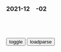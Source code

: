 ### 2021-12　-02

```note
```

<table id="tbc" style="white-space:pre-wrap">
</table>
<button onclick="toggleb()">toggle</button>
<button onclick="loadparse()">loadparse</button>
<br>
<!-- 🌸<br>🍅-　-🍑<hr>🍀 -->
<pre>
<textarea rows="30" cols="100" style="display: none" id="tar">

<font size="2"><b>
纪晓岚：皇上路边摊打瞌睡，恰好撞见外地总兵私自进京，有好戏了,影视,宫廷片,好看视频</b></font><br>
https://haokan.baidu.com/v?vid=7157533339693629630&sfrom=baidu-feed

我现在看到钱，就像看到砍头的刀子一样。

也不多这一把刀子，爷我还就留下了，反正早晚我得让乱刀砍死。

<font size="1" style="color:#DCDCDC"><b>2021/12/3 下午2:40:45</b></font><br>

<font size="2"><b>
一九四二：这电影真敢拍，g场里的水太深，把持不住啊,影视,战争片,好看视频</b></font><br>
https://haokan.baidu.com/v?vid=7821514603435172442&sfrom=baidu-feed

z席，如果我们要卸甲归田，那说不定现在真成了灾m了。

<font size="1" style="color:#DCDCDC"><b>2021/12/3 下午2:26:05</b></font><br>

<font size="2"><b>
炼金术：将军忍得好辛苦，一刀就砍了雷文，这个姿势简直太帅了,动漫,日本动漫,好看视频</b></font><br>
https://haokan.baidu.com/v?vid=5705391412411988282&sfrom=baidu-feed

弱者成为gj的基石，强者在上面尽享繁荣。a龖龖龖

听说从建g就开始了，如今在我这代即将完成。

衰老还真是可怕呢。
想当年你曾是个忠心为g，年轻气盛的j人。a龖龖囗

我不用什么新的交椅，只须你挪开坐烂的屁股，把椅子让出来便是。老不死的。a龖龖龖

长生不老，就在眼前啊。a龖囗囗

<font size="1" style="color:#DCDCDC"><b>2021/12/3 下午2:11:25</b></font><br>

<font size="2"><b>
男子为好拔鹅毛给鹅灌白酒，结果鹅喝多了，随后一幕引人爆笑,社会,奇闻轶事,好看视频</b></font><br>
https://haokan.baidu.com/v?vid=11644795202704090214&sfrom=baidu-feed

<font size="1" style="color:#DCDCDC"><b>2021/12/3 下午2:07:10</b></font><br>

<font size="2"><b>
下次来姨妈的时候，假如老公让你喝白开水，你就把这个视频发给他,三农,农民生活,好看视频</b></font><br>
https://haokan.baidu.com/v?vid=10941827794136140026&sfrom=baidu-feed

https://f7.baidu.com/it/u=3756454389,3706035663&fm=222&app=108&f=JPEG@s_0,w_660,h_370,q_80&.jpg
https://f7.baidu.com/it/u=1201880601,4062726405&fm=222&app=108&f=JPEG@s_0,w_660,h_370,q_80&.jpg

<font size="1" style="color:#DCDCDC"><b>2021/12/3 下午1:44:26</b></font><br>

<font size="2"><b>
张召z又说中了？几乎掏空g库造2艘6.5万吨航母，如今沦为累赘</b></font><br>
https://baijiahao.baidu.com/s?id=1711741423734045278&wfr=spider&for=pc

<font size="1" style="color:#DCDCDC"><b>2021/12/3 下午1:35:26</b></font><br>

<font size="2"><b>
倾家荡产造出两艘航母，如今停在港口沦为累赘</b></font><br>
https://baijiahao.baidu.com/s?id=1712237564303420814&wfr=spider&for=pc

很多gj都想效仿美国的航母之路，渴望自己gj也能造出很多航母，成为世界上首屈一指的海军强g。
要想自己研制出航母，付出的代价是巨大的。航母
人称“海上吞金兽”。
这就是个烧钱的机器。

<font size="1" style="color:#DCDCDC"><b>2021/12/3 下午1:34:19</b></font><br>

<font size="2"><b>
自然界有哪些动物喜欢闪闪发光的东西？ - 知乎</b></font><br>
https://www.zhihu.com/question/267649814/answer/330042030

https://pic2.zhimg.com/v2-a482a53e593cdc2d14a1ff337b7ebd7c_r.jpg
https://files.slack.com/files-pri/TTRNZSUNM-F02Q3B7TJTA/haokan_player_00_05.png

<font size="1" style="color:#DCDCDC"><b>2021/12/3 下午1:30:12</b></font><br>

<font size="2"><b>
那年那兔：靠山山倒，靠人人走，还是要靠自己呀！,动漫,g产动漫,好看视频</b></font><br>
https://haokan.baidu.com/v?vid=14001186014730873406&sfrom=baidu-feed

亲们，等我，我会回来的。

<font size="1" style="color:#DCDCDC"><b>2021/12/3 上午11:12:30</b></font><br>

<font size="2"><b>
那年那兔：兔子来了，欧巴太开心了,动漫,g产动漫,好看视频</b></font><br>
https://haokan.baidu.com/v?vid=7108423157443903509&sfrom=baidu-feed

那怎么打啊，过来送人头吗。

<font size="1" style="color:#DCDCDC"><b>2021/12/6 下午3:07:46</b></font><br>

<font size="2"><b>
有哪些著名的立 flag 的梗？ - 知乎</b></font><br>
https://www.zhihu.com/question/37059032/answer/196668315

我会活着回来的

<font size="1" style="color:#DCDCDC"><b>2021/12/3 上午11:16:01</b></font><br>

<font size="2"><b>
神秘集装箱竟成为杀人武器，人类士兵被一举歼灭，场面惨不忍睹！,动漫,日本动漫,好看视频</b></font><br>
https://haokan.baidu.com/v?vid=11119651299825427173&sfrom=baidu-feed

战士们浴血奋战，侥幸逃出生天。不料最后竟被自己人反杀了。

<font size="1" style="color:#DCDCDC"><b>2021/12/2 下午10:25:38</b></font><br>

<font size="2"><b>
被俘的志愿j将领，归h后被开除j籍，逝世后家人发现感人秘密</b></font><br>
https://baijiahao.baidu.com/s?id=1713684789228575472&wfr=spider&for=pc

<font size="1" style="color:#DCDCDC"><b>2021/12/2 下午10:29:48</b></font><br>

<font size="2"><b>
y视评加拿大鹅双标：吃相太不体面！谁给了他如此傲慢的底气？</b></font><br>
https://baijiahao.baidu.com/s?id=1718014989865813225&wfr=spider&for=pc

<font size="1" style="color:#DCDCDC"><b>2021/12/2 下午3:13:24</b></font><br>

<font size="2"><b>
特斯拉傲慢回应：绝不妥协！新h社怒批： 谁给了你不妥协的底气！随后特斯拉股价大跌_腾讯新闻</b></font><br>
https://new.qq.com/omn/20210420/20210420A059X000.html

<font size="1" style="color:#DCDCDC"><b>2021/12/2 下午3:14:17</b></font><br>

<font size="2"><b>
谁给了滴d傲慢的底气？_网易订阅</b></font><br>
https://www.163.com/dy/article/DQ8CRBPR0514D39S.html

<font size="1" style="color:#DCDCDC"><b>2021/12/2 下午3:14:30</b></font><br>

<font size="2"><b>
mzd：恩来看穿gj把戏，竟在谈判桌上请吃花生，老蒋怒了,影视,战争片,好看视频</b></font><br>
https://haokan.baidu.com/v?vid=2600883422073964225&sfrom=baidu-feed

你太自以为是了。

<font size="1" style="color:#DCDCDC"><b>2021/12/2 下午2:56:49</b></font><br>

<font size="2"><b>
今天才知道！单身狗、黑马竟都是外来语？听完秒懂了｜其有词理,情感,人生导师,好看视频</b></font><br>
https://haokan.baidu.com/v?vid=15165730572563298859&sfrom=baidu-feed

<font size="1" style="color:#DCDCDC"><b>2021/12/2 下午2:44:33</b></font><br>

<font size="2"><b>
雍正王朝：雍正最后请年羹尧吃饭，句句试探字字杀意，可他却不知,影视,历史片,好看视频</b></font><br>
https://haokan.baidu.com/v?vid=2556355914272977232&sfrom=baidu-feed

y紫杉4E
雍正派孙家诚去年羹尧帐下，纯粹是驱羊饲虎，割股喂鹰。为得就是牺牲一大清g孙家诚引起众怒为除掉年羹尧做足功课打下坚实基础，所谓的欲要你亡，必让你狂。孙家诚的结局雍正洞若观火，一目了然。

<font size="1" style="color:#DCDCDC"><b>2021/12/2 下午2:40:59</b></font><br>

<font size="2"><b>
吉野家被曝使用发臭食材！涉事门店停业整顿，多地突击检查</b></font><br>
https://baijiahao.baidu.com/s?id=1717963890163909078&wfr=spider&for=pc

<font size="1" style="color:#DCDCDC"><b>2021/12/2 上午10:55:24</b></font><br>

<font size="2"><b>
安倍发涉台狂言：zg采取军事行动，等同经济自杀！z方严正交涉</b></font><br>
https://baijiahao.baidu.com/s?id=1717998550015070253&wfr=spider&for=pc

<font size="1" style="color:#DCDCDC"><b>2021/12/2 上午10:53:18</b></font><br>

<font size="2"><b>
可能心知肚明却一直隐瞒，日本z府被指帮神钢隐瞒造假</b></font><br>
https://baijiahao.baidu.com/s?id=1581635396978013628&wfr=spider&for=pc

安倍称，当时他输错了钢管尺寸数，造出一大批长度过短的钢管，“本以为会被辞退，最后却没什么大事儿”。

<font size="1" style="color:#DCDCDC"><b>2021/12/2 上午11:01:37</b></font><br>

<font size="2"><b>
吉野家败退，一碗牛肉饭满足不了孤独的美食家_日元</b></font><br>
https://www.sohu.com/a/412707676_120119540

吉野家控股集团（Yoshinoya Holding Group）董事长安倍树人

<font size="1" style="color:#DCDCDC"><b>2021/12/2 上午10:52:02</b></font><br>

<font size="2"><b>
证监会也坐不住了！追问慕s床垫与神秘洋老头的关系</b></font><br>
https://mbd.baidu.com/newspage/data/landingsuper?context=%7B%22nid%22%3A%22news_9527636999115684368%22%7D&n_type=-1&p_from=-1

所到之处皆是老头

现代意义上的床垫发明于1920年，慕s没有道理在同治年间，就把一战后的东西做出来吧……这脸打的，也忒没文化了。

过去这么些年，慕s也不纠结于给自己上洋妆了。在IPO资料上，慕思大大方方说明了：自己就是一个在东莞建立的g货牌子。

　　归根结底，这个洋老头就是我们常见的“白猴子表演”：g内的企业，常常会招募长着金发碧眼的歪果仁，来扮演成各式各样的角色，比如平面广告上的国外专家、楼盘开业的外国合作方代表，时尚派对里的欧洲名流，以此来提升自己的国际气质。

　　听起来很滑稽，但不得不承认，这是我们几乎每天都能看见的景象。

<font size="1" style="color:#DCDCDC"><b>2021/12/2 上午10:46:32</b></font><br>

</textarea>
</pre>
<!-- 🍀<br>🍑-　-🍅<hr>🌸 -->

```tip
```

<script src="https://cdn.jsdelivr.net/npm/jquery@3.5.1/dist/jquery.min.js"></script>

<link rel="stylesheet" href="https://cdn.jsdelivr.net/gh/fancyapps/fancybox@3.5.7/dist/jquery.fancybox.min.css" />
<script src="https://cdn.jsdelivr.net/gh/fancyapps/fancybox@3.5.7/dist/jquery.fancybox.min.js"></script>

<script type="text/javascript">

var __urlRegex = /(\b(https?|ftp|file):\/\/[-A-Z0-9+&@#\/%?=~_|!:,.;]*[-A-Z0-9+&@#\/%=~_|])/ig;
var __imgRegex = /\.(?:jpe?g|gif|png)$/i;

loadparse();

function parseURL($string){

    var exp = __urlRegex;
    return $string.replace(exp,function(match){
            __imgRegex.lastIndex=0;
            if(__imgRegex.test(match)){
                return '<a data-fancybox="gallery" href="' + match.replace("/p=700", "")
                 + '"><img src="' + match.replace("/p=700", "/p=160x200")+'" width="64"></a>';
            }
            else{
                return '<a href="' + match + '" target="_blank">' + match + '</a>';
            }
        }
    );
}

function loadparse() {
  tbc.innerHTML = parseURL(tar.value);
}

function toggleb() {
  var x = document.getElementById("tar");
  if (x.style.display === "none") {
    x.style.display = "";
  } else {
    x.style.display = "none";
  }
}

</script>
